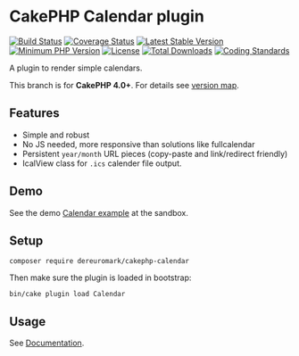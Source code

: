 # CakePHP Calendar plugin

[![Build Status](https://api.travis-ci.com/dereuromark/cakephp-calendar.png?branch=master)](https://travis-ci.com/dereuromark/cakephp-calendar)
[![Coverage Status](https://codecov.io/gh/dereuromark/cakephp-calendar/branch/master/graph/badge.svg)](https://codecov.io/gh/dereuromark/cakephp-calendar)
[![Latest Stable Version](https://poser.pugx.org/dereuromark/cakephp-calendar/v/stable.svg)](https://packagist.org/packages/dereuromark/cakephp-calendar)
[![Minimum PHP Version](https://img.shields.io/badge/php-%3E%3D%207.2-8892BF.svg)](https://php.net/)
[![License](https://poser.pugx.org/dereuromark/cakephp-calendar/license.png)](https://packagist.org/packages/dereuromark/cakephp-calendar)
[![Total Downloads](https://poser.pugx.org/dereuromark/cakephp-calendar/d/total.png)](https://packagist.org/packages/dereuromark/cakephp-calendar)
[![Coding Standards](https://img.shields.io/badge/cs-PSR--2--R-yellow.svg)](https://github.com/php-fig-rectified/fig-rectified-standards)

A plugin to render simple calendars.

This branch is for **CakePHP 4.0+**. For details see [version map](https://github.com/dereuromark/cakephp-calendar/wiki#cakephp-version-map).

## Features
- Simple and robust
- No JS needed, more responsive than solutions like fullcalendar
- Persistent `year/month` URL pieces (copy-paste and link/redirect friendly)
- IcalView class for `.ics` calender file output.

## Demo
See the demo [Calendar example](https://sandbox.dereuromark.de/sandbox/calendar) at the sandbox.

## Setup
```
composer require dereuromark/cakephp-calendar
```

Then make sure the plugin is loaded in bootstrap:
```
bin/cake plugin load Calendar
```

## Usage
See [Documentation](/docs).
